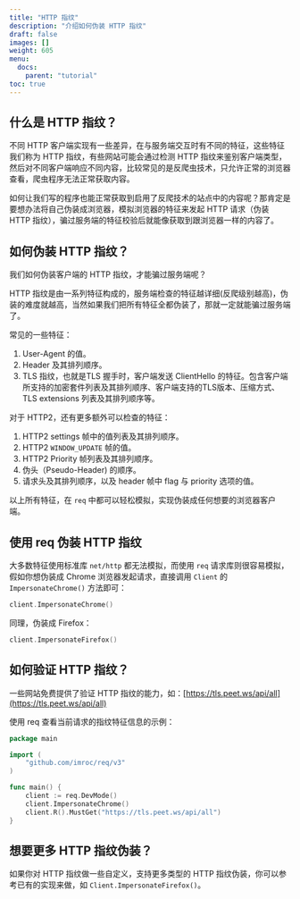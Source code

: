 ```yaml
---
title: "HTTP 指纹"
description: "介绍如何伪装 HTTP 指纹"
draft: false
images: []
weight: 605
menu:
  docs:
    parent: "tutorial"
toc: true
---
```


## 什么是 HTTP 指纹？

不同 HTTP 客户端实现有一些差异，在与服务端交互时有不同的特征，这些特征我们称为 HTTP 指纹，有些网站可能会通过检测 HTTP 指纹来鉴别客户端类型，然后对不同客户端响应不同内容，比较常见的是反爬虫技术，只允许正常的浏览器查看，爬虫程序无法正常获取内容。

如何让我们写的程序也能正常获取到启用了反爬技术的站点中的内容呢？那肯定是要想办法将自己伪装成浏览器，模拟浏览器的特征来发起 HTTP 请求（伪装 HTTP 指纹），骗过服务端的特征校验后就能像获取到跟浏览器一样的内容了。

## 如何伪装 HTTP 指纹？

我们如何伪装客户端的 HTTP 指纹，才能骗过服务端呢？

HTTP 指纹是由一系列特征构成的，服务端检查的特征越详细(反爬级别越高)，伪装的难度就越高，当然如果我们把所有特征全都伪装了，那就一定就能骗过服务端了。

常见的一些特征：
1. User-Agent 的值。
2. Header 及其排列顺序。
3. TLS 指纹，也就是TLS 握手时，客户端发送 ClientHello 的特征。包含客户端所支持的加密套件列表及其排列顺序、客户端支持的TLS版本、压缩方式、TLS extensions 列表及其排列顺序等。

对于 HTTP2，还有更多额外可以检查的特征：
1. HTTP2 settings 帧中的值列表及其排列顺序。
2. HTTP2 `WINDOW_UPDATE` 帧的值。
3. HTTP2 Priority 帧列表及其排列顺序。
4. 伪头（Pseudo-Header) 的顺序。
5. 请求头及其排列顺序，以及 header 帧中 flag 与 priority 选项的值。

以上所有特征，在 `req` 中都可以轻松模拟，实现伪装成任何想要的浏览器客户端。

## 使用 req 伪装 HTTP 指纹

大多数特征使用标准库 `net/http` 都无法模拟，而使用 `req` 请求库则很容易模拟，假如你想伪装成 Chrome 浏览器发起请求，直接调用 `Client` 的 `ImpersonateChrome()` 方法即可：

```go
client.ImpersonateChrome()
```

同理，伪装成 Firefox：

```go
client.ImpersonateFirefox()
```

## 如何验证 HTTP 指纹？

一些网站免费提供了验证 HTTP 指纹的能力，如：[https://tls.peet.ws/api/all](https://tls.peet.ws/api/all)

使用 req 查看当前请求的指纹特征信息的示例：

```go
package main

import (
	"github.com/imroc/req/v3"
)

func main() {
	client := req.DevMode()
	client.ImpersonateChrome()
	client.R().MustGet("https://tls.peet.ws/api/all")
}
```

## 想要更多 HTTP 指纹伪装？

如果你对 HTTP 指纹做一些自定义，支持更多类型的 HTTP 指纹伪装，你可以参考已有的实现来做，如 `Client.ImpersonateFirefox()`。
